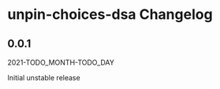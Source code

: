 # unpin-choices-dsa Changelog

<!-- markdownlint-disable no-trailing-punctuation -->

## 0.0.1

2021-TODO_MONTH-TODO_DAY

Initial unstable release
